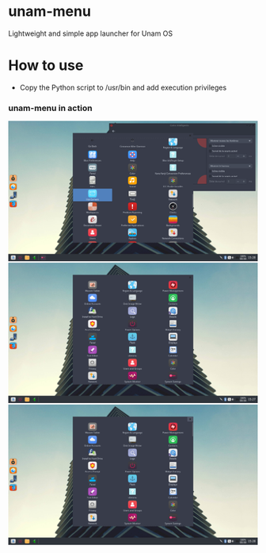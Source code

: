 # unam-menu
Lightweight and simple app launcher for Unam OS

# How to use
- Copy the Python script to /usr/bin and add execution privileges

### unam-menu in action
![um](https://github.com/Unam-OS/unam-menu/blob/master/Screenshot%202017-05-01-15_28_15.png?raw=true)
![um2](https://github.com/Unam-OS/unam-menu/blob/master/Screenshot%202017-05-01-15_28_00.png?raw=true)
![um3](https://github.com/Unam-OS/unam-menu/blob/master/Screenshot%202017-05-01-15_28_01.png?raw=true)
